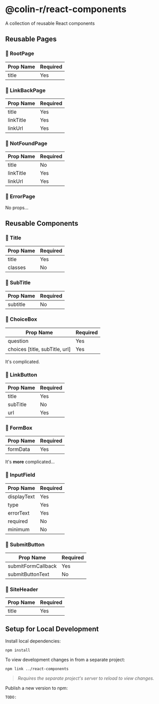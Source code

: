# @colin-r/react-components
A collection of reusable React components

## Reusable Pages

### 📗 RootPage

|Prop Name|Required|
|---|---|
|title|Yes|

### 📗 LinkBackPage

|Prop Name|Required|
|---|---|
|title|Yes|
|linkTitle|Yes|
|linkUrl|Yes|

### 📗 NotFoundPage

|Prop Name|Required|
|---|---|
|title|No|
|linkTitle|Yes|
|linkUrl|Yes|

### 📗 ErrorPage
No props...

## Reusable Components

### 📃 Title

|Prop Name|Required|
|---|---|
|title|Yes|
|classes|No|

### 📃 SubTitle

|Prop Name|Required|
|---|---|
|subtitle|No|

### 📃 ChoiceBox

|Prop Name|Required|
|---|---|
|question|Yes|
|choices [title, subTitle, url]|Yes|
It's complicated.

### 📃 LinkButton

|Prop Name|Required|
|---|---|
|title|Yes|
|subTitle|No|
|url|Yes|

### 📃 FormBox

|Prop Name|Required|
|---|---|
|formData|Yes|
It's **more** complicated...

### 📃 InputField

|Prop Name|Required|
|---|---|
|displayText|Yes|
|type|Yes|
|errorText|Yes|
|required|No|
|minimum|No|

### 📃 SubmitButton

|Prop Name|Required|
|---|---|
|submitFormCallback|Yes|
|submitButtonText|No|

### 📃 SiteHeader

|Prop Name|Required|
|---|---|
|title|Yes|

## Setup for Local Development

Install local dependencies:
```
npm install
```

To view development changes in from a separate project:
```
npm link ../react-components
```
> *Requires the separate project's server to reload to view changes.*

Publish a new version to npm:
```
TODO:
```
